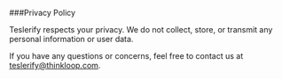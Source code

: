 ###Privacy Policy

Teslerify respects your privacy.
We do not collect, store, or transmit any personal information or user data.

If you have any questions or concerns, feel free to contact us at teslerify@thinkloop.com.
